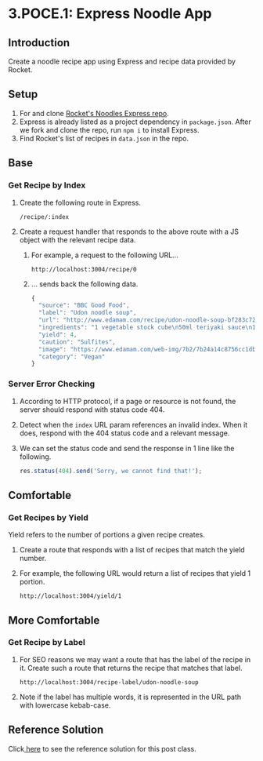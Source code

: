 # 3.POCE.1: Express Noodle App

## Introduction

Create a noodle recipe app using Express and recipe data provided by Rocket.

## Setup

1. For and clone [Rocket's Noodles Express repo](https://github.com/rocketacademy/noodles-express-bootcamp).
2. Express is already listed as a project dependency in `package.json`. After we fork and clone the repo, run `npm i` to install Express.
3. Find Rocket's list of recipes in `data.json` in the repo.

## Base

### Get Recipe by Index

1. Create the following route in Express.

   ```text
   /recipe/:index
   ```

2. Create a request handler that responds to the above route with a JS object with the relevant recipe data.

   1. For example, a request to the following URL...

      ```text
      http://localhost:3004/recipe/0
      ```

   2. ... sends back the following data.

      ```javascript
      {
        "source": "BBC Good Food",
        "label": "Udon noodle soup",
        "url": "http://www.edamam.com/recipe/udon-noodle-soup-bf283c727cd11fb8ce42b98f09dabbac/noodle",
        "ingredients": "1 vegetable stock cube\n50ml teriyaki sauce\n1 tbsp vegetable oil\n140g chestnut mushroom, sliced\n½ bunch spring onions, thinly sliced\n140g udon noodle\n200g bag spinach",
        "yield": 4,
        "caution": "Sulfites",
        "image": "https://www.edamam.com/web-img/7b2/7b24a14c8756cc1db75eb216fb593e6d.jpg",
        "category": "Vegan"
      }
      ```

### Server Error Checking

1. According to HTTP protocol, if a page or resource is not found, the server should respond with status code 404.
2. Detect when the `index` URL param references an invalid index. When it does, respond with the 404 status code and a relevant message.
3. We can set the status code and send the response in 1 line like the following.

   ```javascript
   res.status(404).send('Sorry, we cannot find that!');
   ```

## Comfortable

### Get Recipes by Yield

Yield refers to the number of portions a given recipe creates.

1. Create a route that responds with a list of recipes that match the yield number.
2. For example, the following URL would return a list of recipes that yield 1 portion.

   ```text
   http://localhost:3004/yield/1
   ```

## More Comfortable

### Get Recipe by Label

1. For SEO reasons we may want a route that has the label of the recipe in it. Create such a route that returns the recipe that matches that label.

   ```text
   http://localhost:3004/recipe-label/udon-noodle-soup
   ```

2. Note if the label has multiple words, it is represented in the URL path with lowercase kebab-case.

## Reference Solution

Click[ here](https://github.com/rocketacademy/noodles-express-bootcamp/blob/solution-base/index.js) to see the reference solution for this post class.
